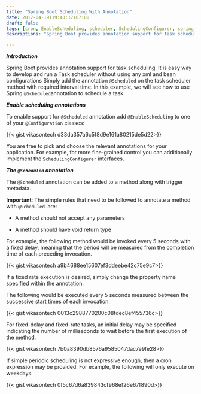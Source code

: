 ```yaml
---
title: "Spring Boot Scheduling With Annotation"
date: 2017-04-19T19:40:17+07:00
draft: false
tags: [cron, EnableScheduling, scheduler, SchedulingConfigurer, spring-boot]
descriptions: "Spring Boot provides annotation support for task scheduling. It is easy way to develop and run a Task scheduler without using any xml and bean configurations."

---
```


***Introduction***

Spring Boot provides annotation support for task scheduling. It is easy way to develop and run a Task scheduler without using any xml and bean configurations Simply add the annotation ```@Scheduled``` on the task scheduler method with required interval time. In this example, we will see how to use Spring ```@Scheduled```annotation to schedule a task.

***Enable scheduling annotations***

To enable support for ```@Scheduled``` annotation add ```@EnableScheduling``` to one of your ```@Configuration``` classes:

{{< gist vikasontech d33da357a6c5f8d9e161a80215de5d22>}}

You are free to pick and choose the relevant annotations for your application. For example, for more fine-grained control you can additionally implement the ```SchedulingConfigurer``` interfaces.

***The ```@Scheduled``` annotation***

The ```@Scheduled``` annotation can be added to a method along with trigger metadata. 


**Important**: The simple rules that need to be followed to annotate a method with ```@Scheduled ```are:

- A method should not accept any parameters

- A method should have void return type

For example, the following method would be invoked every 5 seconds with a fixed delay, meaning that the period will be measured from the completion time of each preceding invocation.

{{< gist vikasontech a9b4688ee15607ef3ddeebe42c75e9c7>}}

If a fixed rate execution is desired, simply change the property name specified within the annotation.

The following would be executed every 5 seconds measured between the successive start times of each invocation.

{{< gist vikasontech 0013c2988770200c08fdec8ef455736c>}}

For fixed-delay and fixed-rate tasks, an initial delay may be specified indicating the number of milliseconds to wait before the first execution of the method.

{{< gist vikasontech 7b0a8390db8576a9585047dac7e9fe28>}}

If simple periodic scheduling is not expressive enough, then a cron expression may be provided. For example, the following will only execute on weekdays.

{{< gist vikasontech 0f5c67d6a839843cf968ef26e67f890d>}}
